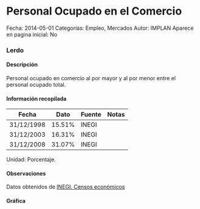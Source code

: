 Personal Ocupado en el Comercio
=====

Fecha: 2014-05-01
Categorías: Empleo, Mercados
Autor: IMPLAN
Aparece en pagina inicial: No

### Lerdo

#### Descripción

Personal ocupado en comercio al por mayor y al por menor entre el personal ocupado total.

<!-- break -->

#### Información recopilada

<table class="table table-hover table-bordered matriz">
  <thead>
    <tr><th>Fecha</th><th>Dato</th><th>Fuente</th><th>Notas</th></tr>
  </thead>
  <tbody>
    <tr><td class="centrado">31/12/1998</td><td class="derecha">15.51%</td><td>INEGI</td><td></td></tr>
    <tr><td class="centrado">31/12/2003</td><td class="derecha">16.31%</td><td>INEGI</td><td></td></tr>
    <tr><td class="centrado">31/12/2008</td><td class="derecha">31.07%</td><td>INEGI</td><td></td></tr>
  </tbody>
</table>

Unidad: Porcentaje.

#### Observaciones

Datos obtenidos de [INEGI. Censos económicos](http://www3.inegi.org.mx/sistemas/saic/)

#### Gráfica

<div id="Morrissxgimoau" class="grafica"></div>
  <script>
  new Morris.Line({
    element: 'Morrissxgimoau',
    data: [
      { fecha: '1998-12-31', dato: 15.5100 },
      { fecha: '2003-12-31', dato: 16.3100 },
      { fecha: '2008-12-31', dato: 31.0701 }
    ],
    xkey: 'fecha',
    ykeys: ['dato'],
    labels: ['Dato'],
    lineColors: ['#FF5B02'],
    xLabelFormat: function(d) {
      return d.getDate()+'/'+(d.getMonth()+1)+'/'+d.getFullYear();
    },
    dateFormat: function (ts) {
      var d = new Date(ts);
      return d.getDate() + '/' + (d.getMonth() + 1) + '/' + d.getFullYear();
    }
  });
  </script>
